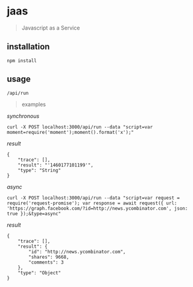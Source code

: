 # jaas

> Javascript as a Service

## installation

```
npm install
```

## usage

```
/api/run
```

> examples

_synchronous_

```
curl -X POST localhost:3000/api/run --data "script=var moment=require('moment');moment().format('x');"
```

*result*

```
{
    "trace": [],
    "result": "'1460177101199'",
    "type": "String"
}
```

_async_

```
curl -X POST localhost:3000/api/run --data "script=var request = require('request-promise'); var response = await request({ url: 'https://graph.facebook.com/?id=http://news.ycombinator.com', json: true });&type=async"
```
*result*

```
{
    "trace": [],
    "result": {
        "id": "http://news.ycombinator.com",
        "shares": 9668,
        "comments": 3
    },
    "type": "Object"
}
```
